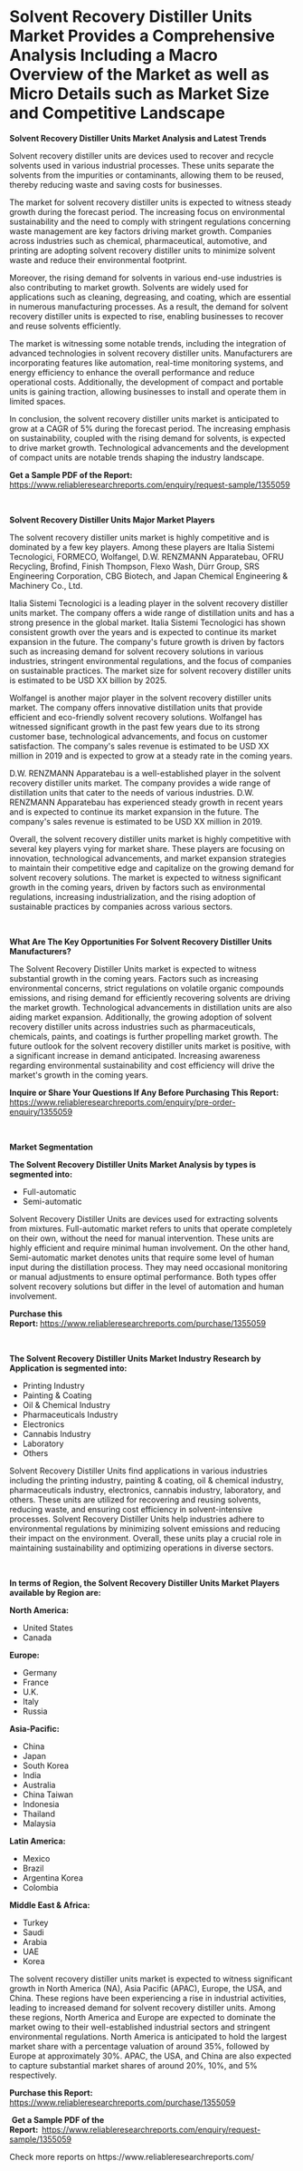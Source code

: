 <p><h1>Solvent Recovery Distiller Units Market Provides a Comprehensive Analysis Including a Macro Overview of the Market as well as Micro Details such as Market Size and Competitive Landscape</h1></p><p><strong>Solvent Recovery Distiller Units Market Analysis and Latest Trends</strong></p>
<p><p>Solvent recovery distiller units are devices used to recover and recycle solvents used in various industrial processes. These units separate the solvents from the impurities or contaminants, allowing them to be reused, thereby reducing waste and saving costs for businesses.</p><p>The market for solvent recovery distiller units is expected to witness steady growth during the forecast period. The increasing focus on environmental sustainability and the need to comply with stringent regulations concerning waste management are key factors driving market growth. Companies across industries such as chemical, pharmaceutical, automotive, and printing are adopting solvent recovery distiller units to minimize solvent waste and reduce their environmental footprint.</p><p>Moreover, the rising demand for solvents in various end-use industries is also contributing to market growth. Solvents are widely used for applications such as cleaning, degreasing, and coating, which are essential in numerous manufacturing processes. As a result, the demand for solvent recovery distiller units is expected to rise, enabling businesses to recover and reuse solvents efficiently.</p><p>The market is witnessing some notable trends, including the integration of advanced technologies in solvent recovery distiller units. Manufacturers are incorporating features like automation, real-time monitoring systems, and energy efficiency to enhance the overall performance and reduce operational costs. Additionally, the development of compact and portable units is gaining traction, allowing businesses to install and operate them in limited spaces.</p><p>In conclusion, the solvent recovery distiller units market is anticipated to grow at a CAGR of 5% during the forecast period. The increasing emphasis on sustainability, coupled with the rising demand for solvents, is expected to drive market growth. Technological advancements and the development of compact units are notable trends shaping the industry landscape.</p></p>
<p><strong>Get a Sample PDF of the Report:&nbsp;</strong> <a href="https://www.reliableresearchreports.com/enquiry/request-sample/1355059">https://www.reliableresearchreports.com/enquiry/request-sample/1355059</a></p>
<p>&nbsp;</p>
<p><strong>Solvent Recovery Distiller Units Major Market Players</strong></p>
<p><p>The solvent recovery distiller units market is highly competitive and is dominated by a few key players. Among these players are Italia Sistemi Tecnologici, FORMECO, Wolfangel, D.W. RENZMANN Apparatebau, OFRU Recycling, Brofind, Finish Thompson, Flexo Wash, Dürr Group, SRS Engineering Corporation, CBG Biotech, and Japan Chemical Engineering & Machinery Co., Ltd.</p><p>Italia Sistemi Tecnologici is a leading player in the solvent recovery distiller units market. The company offers a wide range of distillation units and has a strong presence in the global market. Italia Sistemi Tecnologici has shown consistent growth over the years and is expected to continue its market expansion in the future. The company's future growth is driven by factors such as increasing demand for solvent recovery solutions in various industries, stringent environmental regulations, and the focus of companies on sustainable practices. The market size for solvent recovery distiller units is estimated to be USD XX billion by 2025.</p><p>Wolfangel is another major player in the solvent recovery distiller units market. The company offers innovative distillation units that provide efficient and eco-friendly solvent recovery solutions. Wolfangel has witnessed significant growth in the past few years due to its strong customer base, technological advancements, and focus on customer satisfaction. The company's sales revenue is estimated to be USD XX million in 2019 and is expected to grow at a steady rate in the coming years.</p><p>D.W. RENZMANN Apparatebau is a well-established player in the solvent recovery distiller units market. The company provides a wide range of distillation units that cater to the needs of various industries. D.W. RENZMANN Apparatebau has experienced steady growth in recent years and is expected to continue its market expansion in the future. The company's sales revenue is estimated to be USD XX million in 2019.</p><p>Overall, the solvent recovery distiller units market is highly competitive with several key players vying for market share. These players are focusing on innovation, technological advancements, and market expansion strategies to maintain their competitive edge and capitalize on the growing demand for solvent recovery solutions. The market is expected to witness significant growth in the coming years, driven by factors such as environmental regulations, increasing industrialization, and the rising adoption of sustainable practices by companies across various sectors.</p></p>
<p>&nbsp;</p>
<p><strong>What Are The Key Opportunities For Solvent Recovery Distiller Units Manufacturers?</strong></p>
<p><p>The Solvent Recovery Distiller Units market is expected to witness substantial growth in the coming years. Factors such as increasing environmental concerns, strict regulations on volatile organic compounds emissions, and rising demand for efficiently recovering solvents are driving the market growth. Technological advancements in distillation units are also aiding market expansion. Additionally, the growing adoption of solvent recovery distiller units across industries such as pharmaceuticals, chemicals, paints, and coatings is further propelling market growth. The future outlook for the solvent recovery distiller units market is positive, with a significant increase in demand anticipated. Increasing awareness regarding environmental sustainability and cost efficiency will drive the market's growth in the coming years.</p></p>
<p><strong>Inquire or Share Your Questions If Any Before Purchasing This Report:</strong> <a href="https://www.reliableresearchreports.com/enquiry/pre-order-enquiry/1355059">https://www.reliableresearchreports.com/enquiry/pre-order-enquiry/1355059</a></p>
<p>&nbsp;</p>
<p><strong>Market Segmentation</strong></p>
<p><strong>The Solvent Recovery Distiller Units Market Analysis by types is segmented into:</strong></p>
<p><ul><li>Full-automatic</li><li>Semi-automatic</li></ul></p>
<p><p>Solvent Recovery Distiller Units are devices used for extracting solvents from mixtures. Full-automatic market refers to units that operate completely on their own, without the need for manual intervention. These units are highly efficient and require minimal human involvement. On the other hand, Semi-automatic market denotes units that require some level of human input during the distillation process. They may need occasional monitoring or manual adjustments to ensure optimal performance. Both types offer solvent recovery solutions but differ in the level of automation and human involvement.</p></p>
<p><strong>Purchase this Report:&nbsp;</strong><a href="https://www.reliableresearchreports.com/purchase/1355059">https://www.reliableresearchreports.com/purchase/1355059</a></p>
<p>&nbsp;</p>
<p><strong>The Solvent Recovery Distiller Units Market Industry Research by Application is segmented into:</strong></p>
<p><ul><li>Printing Industry</li><li>Painting & Coating</li><li>Oil & Chemical Industry</li><li>Pharmaceuticals Industry</li><li>Electronics</li><li>Cannabis Industry</li><li>Laboratory</li><li>Others</li></ul></p>
<p><p>Solvent Recovery Distiller Units find applications in various industries including the printing industry, painting & coating, oil & chemical industry, pharmaceuticals industry, electronics, cannabis industry, laboratory, and others. These units are utilized for recovering and reusing solvents, reducing waste, and ensuring cost efficiency in solvent-intensive processes. Solvent Recovery Distiller Units help industries adhere to environmental regulations by minimizing solvent emissions and reducing their impact on the environment. Overall, these units play a crucial role in maintaining sustainability and optimizing operations in diverse sectors.</p></p>
<p>&nbsp;</p>
<p><strong>In terms of Region, the Solvent Recovery Distiller Units Market Players available by Region are:</strong></p>
<p>
    <p> <strong> North America: </strong>
        <ul>
            <li>United States</li>
            <li>Canada</li>
        </ul>
        </p> 
    <p> <strong> Europe: </strong>
        <ul>
            <li>Germany</li>
            <li>France</li>
            <li>U.K.</li>
            <li>Italy</li>
            <li>Russia</li>
        </ul>
        </p> 
    <p> <strong> Asia-Pacific: </strong>
        <ul>
            <li>China</li>
            <li>Japan</li>
            <li>South Korea</li>
            <li>India</li>
            <li>Australia</li>
            <li>China Taiwan</li>
            <li>Indonesia</li>
            <li>Thailand</li>
            <li>Malaysia</li>
        </ul>
        </p> 
    <p> <strong> Latin America: </strong>
        <ul>
            <li>Mexico</li>
            <li>Brazil</li>
            <li>Argentina Korea</li>
            <li>Colombia</li>
        </ul>
        </p> 
    <p> <strong> Middle East & Africa: </strong>
        <ul>
            <li>Turkey</li>
            <li>Saudi</li>
            <li>Arabia</li>
            <li>UAE</li>
            <li>Korea</li>
        </ul>
    </p>
    </p>
<p><p>The solvent recovery distiller units market is expected to witness significant growth in North America (NA), Asia Pacific (APAC), Europe, the USA, and China. These regions have been experiencing a rise in industrial activities, leading to increased demand for solvent recovery distiller units. Among these regions, North America and Europe are expected to dominate the market owing to their well-established industrial sectors and stringent environmental regulations. North America is anticipated to hold the largest market share with a percentage valuation of around 35%, followed by Europe at approximately 30%. APAC, the USA, and China are also expected to capture substantial market shares of around 20%, 10%, and 5% respectively.</p></p>
<p><strong>Purchase this Report: </strong><a href="https://www.reliableresearchreports.com/purchase/1355059">https://www.reliableresearchreports.com/purchase/1355059</a></p>
<p>&nbsp;<strong>Get a Sample PDF of the Report:&nbsp;&nbsp;</strong><a href="https://www.reliableresearchreports.com/enquiry/request-sample/1355059">https://www.reliableresearchreports.com/enquiry/request-sample/1355059</a></p>
<p><strong></strong></p>
<p>Check more reports on https://www.reliableresearchreports.com/</p>